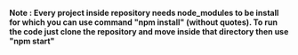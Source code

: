 <b>Note : Every project inside repository needs node_modules to be install for which you can use command "npm install" (without quotes).<b/>
<b> To run the code just clone the repository and move inside that directory then use "npm start"
  </b>
